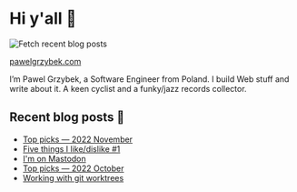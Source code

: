 # Hi y'all 👋

![Fetch recent blog posts](https://github.com/pawelgrzybek/pawelgrzybek/workflows/Fetch%20recent%20blog%20posts/badge.svg)

[pawelgrzybek.com](https://pawelgrzybek.com)

I’m Pawel Grzybek, a Software Engineer from Poland. I build Web stuff and write about it. A keen cyclist and a funky/jazz records collector.

## Recent blog posts 📝

<!-- FEED-START -->
- [Top picks — 2022 November](https://pawelgrzybek.com/top-picks-2022-november/)
- [Five things I like/dislike #1](https://pawelgrzybek.com/five-things-i-like-dislike-1/)
- [I'm on Mastodon](https://pawelgrzybek.com/im-on-mastodon/)
- [Top picks — 2022 October](https://pawelgrzybek.com/top-picks-2022-october/)
- [Working with git worktrees](https://pawelgrzybek.com/working-with-git-worktrees/)
<!-- FEED-END -->